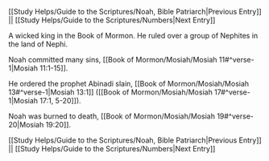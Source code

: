 [[Study Helps/Guide to the Scriptures/Noah, Bible Patriarch|Previous Entry]]  ||  [[Study Helps/Guide to the Scriptures/Numbers|Next Entry]]

 A wicked king in the Book of Mormon. He ruled over a group of Nephites in the land of Nephi.

 Noah committed many sins, [[Book of Mormon/Mosiah/Mosiah 11#^verse-1|Mosiah 11:1-15]].

 He ordered the prophet Abinadi slain, [[Book of Mormon/Mosiah/Mosiah 13#^verse-1|Mosiah 13:1]] ([[Book of Mormon/Mosiah/Mosiah 17#^verse-1|Mosiah 17:1, 5-20]]).

 Noah was burned to death, [[Book of Mormon/Mosiah/Mosiah 19#^verse-20|Mosiah 19:20]].

[[Study Helps/Guide to the Scriptures/Noah, Bible Patriarch|Previous Entry]]  ||  [[Study Helps/Guide to the Scriptures/Numbers|Next Entry]]